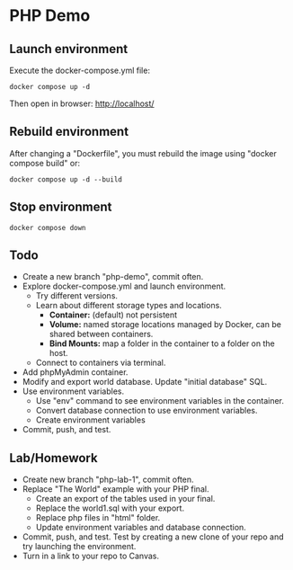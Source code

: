 # PHP Demo #

## Launch environment ##
Execute the docker-compose.yml file:
```shell
docker compose up -d
```
Then open in browser: <http://localhost/>

## Rebuild environment ##
After changing a "Dockerfile", you must rebuild the image using "docker compose build" or:
```shell
docker compose up -d --build
```

## Stop environment ##

```shell
docker compose down
```

## Todo ##
* Create a new branch "php-demo", commit often.
* Explore docker-compose.yml and launch environment.
  * Try different versions.
  * Learn about different storage types and locations.
    * __Container:__ (default) not persistent
    * __Volume:__ named storage locations managed by Docker, can be shared between containers.
    * __Bind Mounts:__ map a folder in the container to a folder on the host.
  * Connect to containers via terminal.
* Add phpMyAdmin container.
* Modify and export world database. Update "initial database" SQL.
* Use environment variables.
  * Use "env" command to see environment variables in the container.
  * Convert database connection to use environment variables.
  * Create environment variables 
* Commit, push, and test.

## Lab/Homework ##
* Create new branch "php-lab-1", commit often.
* Replace "The World" example with your PHP final.
  * Create an export of the tables used in your final.
  * Replace the world1.sql with your export.
  * Replace php files in "html" folder.
  * Update environment variables and database connection.
* Commit, push, and test. Test by creating a new clone of your repo and try launching the environment.
* Turn in a link to your repo to Canvas.